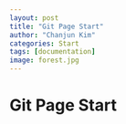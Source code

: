 ```yaml
---
layout: post
title: "Git Page Start"
author: "Chanjun Kim"
categories: Start
tags: [documentation]
image: forest.jpg
---
```


# **Git Page Start**
